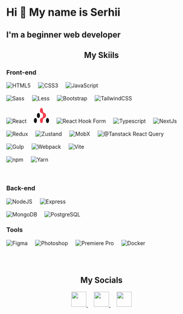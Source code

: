 # Hi 👋 My name is Serhii

## I'm a beginner web developer

<h2 align="center">My Skiils</h2>

### Front-end

<p align="left">

 <img src="https://raw.githubusercontent.com/danielcranney/readme-generator/main/public/icons/skills/html5-colored.svg" width="40" height="40" alt="HTML5" />
  
  <img width="12" />
  
  <img src="https://raw.githubusercontent.com/danielcranney/readme-generator/main/public/icons/skills/css3-colored.svg" width="40" height="40" alt="CSS3" />
  
  <img width="12" />
  
  <img src="https://raw.githubusercontent.com/danielcranney/readme-generator/main/public/icons/skills/javascript-colored.svg" width="40" height="40" alt="JavaScript" />

  <br>
  <br>

  <img src="https://raw.githubusercontent.com/danielcranney/readme-generator/main/public/icons/skills/sass-colored.svg" width="40" height="40" alt="Sass" />
  
  <img width="12" />
  
  <img src="https://cdn4.iconfinder.com/data/icons/logos-and-brands/512/198_Less_logo_logos-512.png" width="40" height="40" alt="Less" />
  
  <img width="12" />
  
  <img src="https://raw.githubusercontent.com/danielcranney/readme-generator/main/public/icons/skills/bootstrap-colored.svg" width="40" height="40" alt="Bootstrap" />
  
  <img width="12" />
  
  <img src="https://raw.githubusercontent.com/danielcranney/readme-generator/main/public/icons/skills/tailwindcss-colored.svg" width="40" height="40" alt="TailwindCSS" />

  <br>
  <br>

  <img src="https://raw.githubusercontent.com/danielcranney/readme-generator/main/public/icons/skills/react-colored.svg" width="40" height="40" alt="React" />
 
  <img width="12" />
  
  <img src="./assets/rr_logo_light.svg" width="40" height="40" alt="React Router" />
 
  <img width="12" />
  
  <img src="https://react-hook-form.com/images/logo/react-hook-form-logo-only.svg" width="40" height="40" alt="React Hook Form" />
 
  <img width="12" />

  <img src="https://raw.githubusercontent.com/danielcranney/readme-generator/main/public/icons/skills/typescript-colored.svg" width="40" height="40" alt="Typescript" />

  <img width="12" />
  
  <img src="https://raw.githubusercontent.com/danielcranney/readme-generator/main/public/icons/skills/nextjs-colored.svg" width="40" height="40" alt="NextJs" />

  <br>
  <br>

  <img src="https://raw.githubusercontent.com/danielcranney/readme-generator/main/public/icons/skills/redux-colored.svg" width="40" height="40" alt="Redux" />
  
  <img width="12" />
  
  <img src="https://user-images.githubusercontent.com/958486/218346783-72be5ae3-b953-4dd7-b239-788a882fdad6.svg" width="40" height="40" alt="Zustand" />
  
  <img width="12" />
  
  <img src="https://cdn.worldvectorlogo.com/logos/mobx.svg" width="40" height="40" alt="MobX" />
  
  <img width="12" />
  
  <img src="https://seeklogo.com/images/R/react-query-logo-1340EA4CE9-seeklogo.com.png" width="40" height="40" alt="@Tanstack React Query" />

  <br>
  <br>

  <img src="https://www.svgrepo.com/show/303440/gulp-logo.svg" width="40" height="40" alt="Gulp" />
  
  <img width="12" />
  
  <img src="https://raw.githubusercontent.com/danielcranney/readme-generator/main/public/icons/skills/webpack-colored.svg" width="40" height="40" alt="Webpack" />
  
  <img width="12" />
  
  <img src="https://raw.githubusercontent.com/danielcranney/readme-generator/main/public/icons/skills/vite-colored.svg" width="40" height="40" alt="Vite" />

  <br>
  <br>

  <img src="https://www.cdnlogo.com/logos/n/39/npm-square-red.svg" width="40" height="40" alt="npm" />

  <img width="12" />
  
  <img src="https://static-00.iconduck.com/assets.00/yarn-original-icon-256x256-gh6uo2q2.png" width="40" height="40" alt="Yarn" />

  <br>
  <br>
  <br>

</p>

### Back-end

<p align="left">

  <img src="https://raw.githubusercontent.com/danielcranney/readme-generator/main/public/icons/skills/nodejs-colored.svg" width="40" height="40" alt="NodeJS" />

  <img width="12" />

  <img src="https://raw.githubusercontent.com/danielcranney/readme-generator/main/public/icons/skills/express-colored.svg" width="40" height="40" alt="Express" />

  <br>
  <br>

  <img src="https://raw.githubusercontent.com/danielcranney/readme-generator/main/public/icons/skills/mongodb-colored.svg" width="40" height="40" alt="MongoDB" />

  <img width="12" />

  <img src="https://raw.githubusercontent.com/danielcranney/readme-generator/main/public/icons/skills/postgresql-colored.svg" width="40" height="40" alt="PostgreSQL" />

</p>

### Tools

  <p align="left">

  <img src="https://raw.githubusercontent.com/danielcranney/readme-generator/main/public/icons/skills/figma-colored.svg" width="40" height="40" alt="Figma" />

  <img width="12" />

  <img src="https://raw.githubusercontent.com/danielcranney/readme-generator/main/public/icons/skills/photoshop-colored.svg" width="40" height="40" alt="Photoshop" />
  
  <img width="12" />

  <img src="https://raw.githubusercontent.com/danielcranney/readme-generator/main/public/icons/skills/premierepro-colored.svg" width="40" height="40" alt="Premiere Pro" />
  
  <img width="12" />

  <img src="https://raw.githubusercontent.com/danielcranney/readme-generator/main/public/icons/skills/docker-colored.svg" width="40" height="40" alt="Docker" />

</p>

<br>
<br>

<h2 align="center">My Socials</h2>

  <p align="center">

  <a href="http://www.instagram.com/serlisovyk" target="_blank" rel="noreferrer">
    <picture>
      <source media="(prefers-color-scheme: dark)" srcset="https://raw.githubusercontent.com/danielcranney/readme-generator/main/public/icons/socials/instagram-dark.svg" />
      <source media="(prefers-color-scheme: light)" srcset="https://raw.githubusercontent.com/danielcranney/readme-generator/main/public/icons/socials/instagram.svg" />
      <img src="https://raw.githubusercontent.com/danielcranney/readme-generator/main/public/icons/socials/instagram.svg" width="40" height="40" />
    </picture>
  </a> 
  <img width="12" />
  <a href="https://www.linkedin.com/in/serhii-lisovyk-b43a4b29b" target="_blank" rel="noreferrer">
    <picture>
      <source media="(prefers-color-scheme: dark)" srcset="https://raw.githubusercontent.com/danielcranney/readme-generator/main/public/icons/socials/linkedin-dark.svg" />
      <source media="(prefers-color-scheme: light)" srcset="https://raw.githubusercontent.com/danielcranney/readme-generator/main/public/icons/socials/linkedin.svg" />
      <img src="https://raw.githubusercontent.com/danielcranney/readme-generator/main/public/icons/socials/linkedin.svg" width="40" height="40" />
    </picture>
  </a>
  <img width="12" />
  <a href="https://t.me/serlisovyk" target="_blank" rel="noreferrer">
    <picture>
      <source media="(prefers-color-scheme: dark)" srcset="https://www.svgrepo.com/show/68768/telegram.svg" />
      <source media="(prefers-color-scheme: light)" srcset="https://upload.wikimedia.org/wikipedia/commons/thumb/8/83/Telegram_2019_Logo.svg/2048px-Telegram_2019_Logo.svg.png" />
      <img src="https://upload.wikimedia.org/wikipedia/commons/thumb/8/83/Telegram_2019_Logo.svg/2048px-Telegram_2019_Logo.svg.png" width="40" height="40" />
    </picture>
  </a>

</p>
